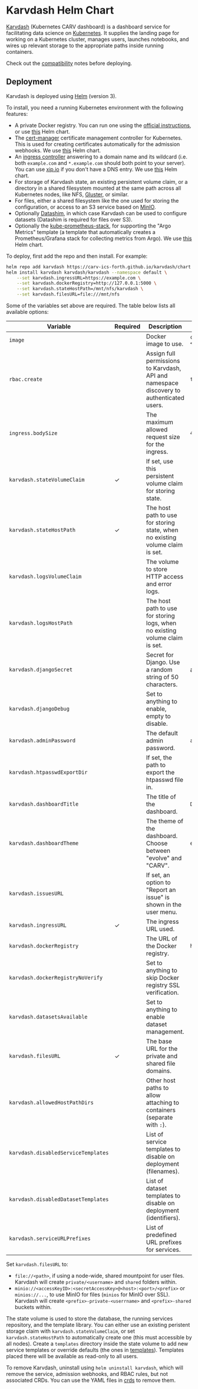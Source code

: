 # Karvdash Helm Chart

[Karvdash](https://github.com/CARV-ICS-FORTH/karvdash) (Kubernetes CARV dashboard) is a dashboard service for facilitating data science on [Kubernetes](https://kubernetes.io). It supplies the landing page for working on a Kubernetes cluster, manages users, launches notebooks, and wires up relevant storage to the appropriate paths inside running containers.

Check out the [compatibility](https://github.com/CARV-ICS-FORTH/karvdash/tree/master/README.md) notes before deploying.

## Deployment

Karvdash is deployed using [Helm](https://helm.sh) (version 3).

To install, you need a running Kubernetes environment with the following features:
* A private Docker registry. You can run one using the [official instructions](https://docs.docker.com/registry/deploying/), or use [this](https://artifacthub.io/packages/helm/twuni/docker-registry) Helm chart.
* The [cert-manager](https://cert-manager.io) certificate management controller for Kubernetes. This is used for creating certificates automatically for the admission webhooks. We use [this](https://artifacthub.io/packages/helm/jetstack/cert-manager) Helm chart.
* An [ingress controller](https://kubernetes.github.io/ingress-nginx/) answering to a domain name and its wildcard (i.e. both `example.com` and `*.example.com` should both point to your server). You can use [xip.io](http://xip.io) if you don't have a DNS entry. We use [this](https://artifacthub.io/packages/helm/ingress-nginx/ingress-nginx) Helm chart.
* For storage of Karvdash state, an existing persistent volume claim, or a directory in a shared filesystem mounted at the same path across all Kubernetes nodes, like NFS, [Gluster](https://www.gluster.org), or similar.
* For files, either a shared filesystem like the one used for storing the configuration, or access to an S3 service based on [MinIO](https://min.io).
* Optionally [Datashim](https://github.com/datashim-io/datashim), in which case Karvdash can be used to configure datasets (Datashim is required for files over S3).
* Optionally the [kube-prometheus-stack](https://github.com/prometheus-community/helm-charts/tree/main/charts/kube-prometheus-stack), for supporting the "Argo Metrics" template (a template that automatically creates a Prometheus/Grafana stack for collecting metrics from Argo). We use [this](https://artifacthub.io/packages/helm/prometheus-community/kube-prometheus-stack) Helm chart.

To deploy, first add the repo and then install. For example:

```bash
helm repo add karvdash https://carv-ics-forth.github.io/karvdash/chart
helm install karvdash karvdash/karvdash --namespace default \
    --set karvdash.ingressURL=https://example.com \
    --set karvdash.dockerRegistry=http://127.0.0.1:5000 \
    --set karvdash.stateHostPath=/mnt/nfs/karvdash \
    --set karvdash.filesURL=file:///mnt/nfs
```

Some of the variables set above are required. The table below lists all available options:

| Variable                            | Required | Description                                                                              | Default                           |
|-------------------------------------|----------|------------------------------------------------------------------------------------------|-----------------------------------|
| `image`                             |          | Docker image to use.                                                                     | `carvicsforth/karvdash:<version>` |
| `rbac.create`                       |          | Assign full permissions to Karvdash, API and namespace discovery to authenticated users. | `true`                            |
| `ingress.bodySize`                  |          | The maximum allowed request size for the ingress.                                        | `4096m`                           |
| `karvdash.stateVolumeClaim`         | &check;  | If set, use this persistent volume claim for storing state.                              |                                   |
| `karvdash.stateHostPath`            | &check;  | The host path to use for storing state, when no existing volume claim is set.            |                                   |
| `karvdash.logsVolumeClaim`          |          | The volume to store HTTP access and error logs.                                          |                                   |
| `karvdash.logsHostPath`             |          | The host path to use for storing logs, when no existing volume claim is set.             |                                   |
| `karvdash.djangoSecret`             |          | Secret for Django. Use a random string of 50 characters.                                 | autogenerated                     |
| `karvdash.djangoDebug`              |          | Set to anything to enable, empty to disable.                                             |                                   |
| `karvdash.adminPassword`            |          | The default admin password.                                                              | `admin`                           |
| `karvdash.htpasswdExportDir`        |          | If set, the path to export the htpasswd file in.                                         |                                   |
| `karvdash.dashboardTitle`           |          | The title of the dashboard.                                                              | `Dashboard`                       |
| `karvdash.dashboardTheme`           |          | The theme of the dashboard. Choose between "evolve" and "CARV".                          | `evolve`                          |
| `karvdash.issuesURL`                |          | If set, an option to "Report an issue" is shown in the user menu.                        |                                   |
| `karvdash.ingressURL`               | &check;  | The ingress URL used.                                                                    |                                   |
| `karvdash.dockerRegistry`           |          | The URL of the Docker registry.                                                          | `http://127.0.0.1:5000`           |
| `karvdash.dockerRegistryNoVerify`   |          | Set to anything to skip Docker registry SSL verification.                                |                                   |
| `karvdash.datasetsAvailable`        |          | Set to anything to enable dataset management.                                            |                                   |
| `karvdash.filesURL`                 | &check;  | The base URL for the private and shared file domains.                                    |                                   |
| `karvdash.allowedHostPathDirs`      |          | Other host paths to allow attaching to containers (separate with `:`).                   |                                   |
| `karvdash.disabledServiceTemplates` |          | List of service templates to disable on deployment (filenames).                          |                                   |
| `karvdash.disabledDatasetTemplates` |          | List of dataset templates to disable on deployment (identifiers).                        |                                   |
| `karvdash.serviceURLPrefixes`       |          | List of predefined URL prefixes for services.                                            |                                   |

Set `karvdash.filesURL` to:
* `file://<path>`, if using a node-wide, shared mountpoint for user files. Karvdash will create `private/<username>` and `shared` folders within.
* `minio://<accessKeyID>:<secretAccessKey>@<host>:<port>/<prefix>` or `minios://...`, to use MinIO for files (`minios` for MinIO over SSL). Karvdash will create `<prefix>-private-<userrname>` and `<prefix>-shared` buckets within.

The state volume is used to store the database, the running services repository, and the template library. You can either use an existing peristent storage claim with `karvdash.stateVolumeClaim`, or set `karvdash.stateHostPath` to automatically create one (this must accessible by all nodes). Create a `templates` directory inside the state volume to add new service templates or override defaults (the ones in [templates](https://github.com/CARV-ICS-FORTH/karvdash/tree/master/templates)). Templates placed there will be available as read-only to all users.

To remove Karvdash, uninstall using `helm uninstall karvdash`, which will remove the service, admission webhooks, and RBAC rules, but not associated CRDs. You can use the YAML files in [crds](https://github.com/CARV-ICS-FORTH/karvdash/tree/master/chart/karvdash/crds) to remove them.
